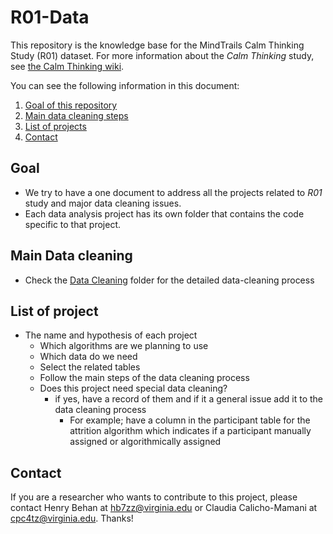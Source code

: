 # R01-Data

This repository is the knowledge base for the MindTrails Calm Thinking Study (R01) dataset. For more information about the _Calm Thinking_ study, see [the Calm Thinking wiki](https://sites.google.com/a/virginia.edu/mindtrails-wiki/studies/calmthinking).

You can see the following information in this document:
1. [Goal of this repository](#goal-of-this-repository)
2. [Main data cleaning steps](#main-data-cleaning)
3. [List of projects](#list-of-project)
4. [Contact](#contact)


## Goal
- We try to have a one document to address all the projects related to _R01_ study and major data cleaning issues.
- Each data analysis project has its own folder that contains the code specific to that project.

## Main Data cleaning
- Check the [Data Cleaning](https://github.com/TeachmanLab/R01-Data/tree/master/Data%20Cleaning) folder for the detailed data-cleaning process

## List of project
- The name and hypothesis of each project
  - Which algorithms are we planning to use
  - Which data do we need
  - Select the related tables
  - Follow the main steps of the data cleaning process
  - Does this project need special data cleaning?
    - if yes, have a record of them and if it a general issue add it to the data cleaning process
        - For example; have a column in the participant table for the attrition algorithm which indicates if a participant manually assigned or algorithmically assigned 


## Contact
If you are a researcher who wants to contribute to this project, please contact Henry Behan at hb7zz@virginia.edu or Claudia Calicho-Mamani at cpc4tz@virginia.edu. Thanks!

